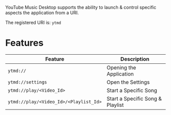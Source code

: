 YouTube Music Desktop supports the ability to launch & control specific aspects the application from a URI.

The registered URI is: `ytmd`


# Features
| Feature                                    | Description
|--------------------------------------------|----------------------------------------------------------------------
| `ytmd://`                                  | Opening the Application
| `ytmd://settings`                          | Open the Settings
| `ytmd://play/<Video_Id>`                   | Start a Specific Song
| `ytmd://play/<Video_Id>/<Playlist_Id>`     | Start a Specific Song & Playlist
